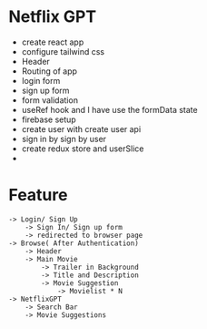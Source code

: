 # Netflix GPT
- create react app
- configure tailwind css
- Header
- Routing of app
- login form
- sign up form
- form validation
- useRef hook and I have use the formData state
- firebase setup
- create user with create user api
- sign in by sign by user
- create redux store and userSlice
- 
 






# Feature
    -> Login/ Sign Up
        -> Sign In/ Sign up form 
        -> redirected to browser page
    -> Browse( After Authentication)
        -> Header
        -> Main Movie 
            -> Trailer in Background
            -> Title and Description
            -> Movie Suggestion
                -> Movielist * N
    -> NetflixGPT
        -> Search Bar
        -> Movie Suggestions
